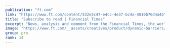 ```yaml
---
publication: "ft.com"
link: "https://www.ft.com/content/532e3c47-e4cc-4e37-bc4a-4810b76d4a4b"
title: "Subscribe to read | Financial Times"
excerpt: "News, analysis and comment from the Financial Times, the worldʼs leading global business publication"
image: "https://www.ft.com/__assets/creatives/product/dynamic-barriers/default.jpg?v=2"
group: pro
rank: 14
---
```

